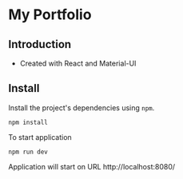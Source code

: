 # My Portfolio

## Introduction

* Created with React and Material-UI

## Install

Install the project's dependencies using `npm`.

```
npm install
```

To start application

```
npm run dev
```

Application will start on URL http://localhost:8080/
